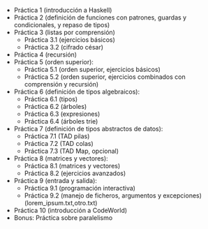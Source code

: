 * Práctica 1 (introducción a Haskell) 
* Práctica 2 (definición de funciones con patrones, guardas y condicionales, y repaso de tipos) 
* Práctica 3 (listas por comprensión)
  * Práctica 3.1 (ejercicios básicos)
  * Práctica 3.2 (cifrado césar) 
* Práctica 4 (recursión) 
* Práctica 5 (orden superior):
  * Práctica 5.1 (orden superior, ejercicios básicos) 
  * Práctica 5.2 (orden superior, ejercicios combinados con comprensión y recursión) 
* Práctica 6 (definición de tipos algebraicos):
  * Práctica 6.1 (tipos) 
  * Práctica 6.2 (árboles) 
  * Práctica 6.3 (expresiones)
  * Práctica 6.4 (árboles trie)
* Práctica 7 (definición de tipos abstractos de datos): 
  * Práctica 7.1 (TAD pilas)
  * Práctica 7.2 (TAD colas)
  * Práctica 7.3 (TAD Map, opcional)
* Práctica 8 (matrices y vectores): 
  * Práctica 8.1 (matrices y vectores)
  * Práctica 8.2 (ejercicios avanzados)
* Práctica 9 (entrada y salida):
  * Práctica 9.1 (programación interactiva) 
  * Práctica 9.2 (manejo de ficheros, argumentos y excepciones)  (lorem_ipsum.txt,otro.txt)
* Práctica 10 (introducción a CodeWorld) 
* Bonus: Práctica sobre paralelismo
